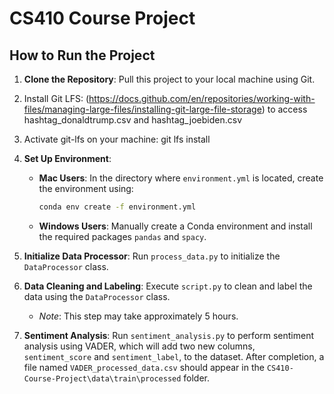 # CS410 Course Project

## How to Run the Project

1. **Clone the Repository**: Pull this project to your local machine using Git.

2. Install Git LFS: (https://docs.github.com/en/repositories/working-with-files/managing-large-files/installing-git-large-file-storage) to access hashtag_donaldtrump.csv and hashtag_joebiden.csv

3. Activate git-lfs on your machine: git lfs install

<!-- 2. **Download Dataset**: Retrieve the *US Election 2020 Tweets* dataset from [Kaggle](https://www.kaggle.com/datasets/manchunhui/us-election-2020-tweets/data).

3. **Organize Files**: Place `hashtag_donaldtrump.csv` and `hashtag_joebiden.csv` in the `../../data/train/raw` directory. -->

4. **Set Up Environment**:
   - **Mac Users**: In the directory where `environment.yml` is located, create the environment using:
     ```bash
     conda env create -f environment.yml
     ```
   - **Windows Users**: Manually create a Conda environment and install the required packages `pandas` and `spacy`.

5. **Initialize Data Processor**: Run `process_data.py` to initialize the `DataProcessor` class.

6. **Data Cleaning and Labeling**: Execute `script.py` to clean and label the data using the `DataProcessor` class. 
   - *Note*: This step may take approximately 5 hours.

7. **Sentiment Analysis**: Run `sentiment_analysis.py` to perform sentiment analysis using VADER, which will add two new columns, `sentiment_score` and `sentiment_label`, to the dataset. After completion, a file named `VADER_processed_data.csv` should appear in the `CS410-Course-Project\data\train\processed` folder.
